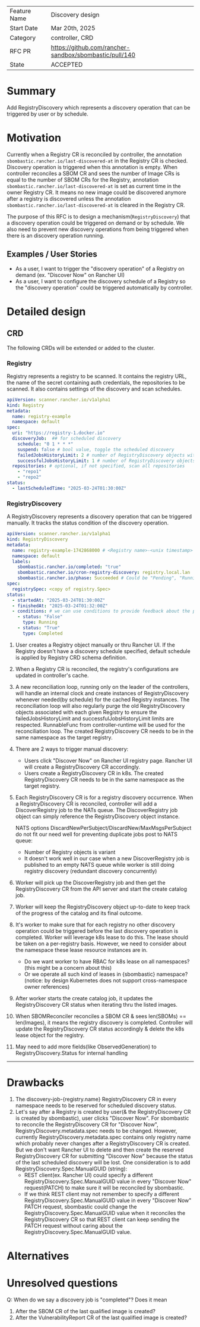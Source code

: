 |              |                                                          |
| :----------- | :------------------------------------------------------- |
| Feature Name | Discovery design                                         |
| Start Date   | Mar 20th, 2025                                           |
| Category     | controller, CRD                                          |
| RFC PR       | https://github.com/rancher-sandbox/sbombastic/pull/140   |
| State        | ACCEPTED                                                 |

# Summary

[summary]: #summary

Add RegistryDiscovery which represents a discovery operation that can be triggered by user or by schedule.

# Motivation

Currently when a Registry CR is reconciled by controller, the annotation `sbombastic.rancher.io/last-discovered-at` in 
the Registry CR is checked. Discovery operation is triggered when this annotation is empty. 
When controller reconciles a SBOM CR and sees the number of Image CRs is equal to the number of SBOM CRs for the Registry, 
annotation `sbombastic.rancher.io/last-discovered-at` is set as current time in the owner Registry CR.
It means no new image could be discovered anymore after a registry is discovered unless the annotation 
`sbombastic.rancher.io/last-discovered-at` is cleared in the Registry CR.

The purpose of this RFC is to design a mechanism(`RegistryDiscovery`) that a discovery operation could be triggered on demand or 
by schedule.
We also need to prevent new discovery operations from being triggered when there is an discovery operation running.


## Examples / User Stories

[examples]: #examples

- As a user, I want to trigger the "discovery operation" of a Registry on demand (ex. "Discover Now" on Rancher UI)
- As a user, I want to configure the discovery schedule of a Registry so the "discovery operation" could be triggered automatically by controller.


# Detailed design

[design]: #detailed-design

## CRD

The following CRDs will be extended or added to the cluster.

### Registry

Registry represents a registry to be scanned. It contains the registry URL, the name of the secret containing auth credentials, the repositories to be scanned.
It also contains settings of the discovery and scan schedules.

```yaml
apiVersion: scanner.rancher.io/v1alpha1
kind: Registry
metadata:
  name: registry-example
  namespace: default
spec:
  uri: "https://registry-1.docker.io"
  discoveryJob:  ## for scheduled discovery
    schedule: "0 1 * * *"
    suspend: false # bool value, toggle the scheduled discovery
    failedJobsHistoryLimit: 2 # number of RegistryDiscovery objects with failed state to keep
    successfulJobsHistoryLimit: 1 # number of RegistryDiscovery objects with successful state to keep
  repositories: # optional, if not specified, scan all repositories
    - "repo1"
    - "repo2"
status:
  - lastScheduledTime: "2025-03-24T01:30:00Z"

```

### RegistryDiscovery

A RegistryDiscovery represents a discovery operation that can be triggered manually.
It tracks the status condition of the discovery operation.

```yaml
apiVersion: scanner.rancher.io/v1alpha1
kind: RegistryDiscovery
metadata:
  name: registry-example-1742868000 # <Registry name>-<unix timestamp>
  namespace: default
  labels:
    sbombastic.rancher.io/completed: "true"
    sbombastic.rancher.io/cron-registry-discovery: registry.local.lan
    sbombastic.rancher.io/phase: Succeeded # Could be "Pending", "Running", "Succeeded", "Failed", "Error" # similar to https://github.com/argoproj/argo-workflows/blob/8098a14a2f5dc134a2e21e5a6e6b23b4b76e0e21/pkg/apis/workflow/v1alpha1/workflow_phase.go#L6-L13
spec:
  registrySpec: <copy of registry.Spec>
status:
  - startedAt: "2025-03-24T01:30:00Z"
  - finishedAt: "2025-03-24T01:32:00Z"
  - conditions: # we can use conditions to provide feedback about the progress
    - status: "False"
      type: Running
    - status: "True"
      type: Completed
```


1. User creates a Registry object manually or thru Rancher UI. If the Registry doesn't have a discovery schedule specified, default schedule is applied by Registry CRD schema definition.

2. When a Registry CR is reconciled, the registry's configurations are updated in controller's cache.

3. A new reconciliation loop, running only on the leader of the controllers, will handle an internal clock and create instances of RegistryDiscovery whenever needed(by schedule) for the cached Registry instances.
   The reconciliation loop will also regularly purge the old RegistryDiscovery objects associated with each given Registry to ensure the failedJobsHistoryLimit and successfulJobsHistoryLimit limits are respected.
   RunnableFunc from controller-runtime will be used for the reconciliation loop.
   The created RegistryDiscovery CR needs to be in the same namespace as the target registry.

4. There are 2 ways to trigger manual discovery: 
   - Users click "Discover Now" on Rancher UI registry page. Rancher UI will create a RegistryDiscovery CR accordingly.
   - Users create a RegistryDiscovery CR in k8s.
   The created RegistryDiscovery CR needs to be in the same namespace as the target registry.
   
5. Each RegistryDiscovery CR is for a registry discovery occurrence.
   When a RegistryDiscovery CR is reconciled, controller will add a DiscoverRegistry job to the NATs queue. 
   The DiscoverRegistry job object can simply reference the RegistryDiscovery object instance. 

   NATS options DiscardNewPerSubject/DiscardNew/MaxMsgsPerSubject do not fit our need well for preventing duplicate jobs post to NATS queue:
   - Number of Registry objects is variant
   - It doesn't work well in our case when a new DiscoverRegistry job is published to an empty NATS queue while worker is still doing registry discovery (redundant discovery concurrently)
   
6. Worker will pick up the DiscoverRegistry job and then get the RegistryDiscovery CR from the API server and start the create catalog job.
   
7. Worker will keep the RegistryDiscovery object up-to-date to keep track of the progress of the catalog and its final outcome.

8. It's worker to make sure that for each registry no other discovery operation could be triggered before the last discovery operation is completed.
   Worker will leverage k8s lease to do this. The lease should be taken on a per-registry basis.
   However, we need to consider about the namespace these lease resource instances are in.
   - Do we want worker to have RBAC for k8s lease on all namespaces? (this might be a concern about this)
   - Or we operate all such kind of leases in {sbombastic} namespace? (notice: by design Kubernetes does not support cross-namespace owner references)
   
9. After worker starts the create catalog job, it updates the RegistryDiscovery CR status when iterating thru the listed images.
   
10. When SBOMReconciler reconciles a SBOM CR & sees len(SBOMs) == len(Images), it means the registry discovery is completed.
    Controller will update the RegistryDiscovery CR status accordingly & delete the k8s lease object for the registry.
   
11. May need to add more fields(like ObservedGeneration) to RegistryDiscovery.Status for internal handling

------


# Drawbacks

[drawbacks]: #drawbacks

1. The discovery-job-{registry.name} RegistryDiscovery CR in every namespace needs to be reserved for scheduled discovery status.
2. Let's say after a Registry is created by user(& the RegistryDiscovery CR is created by sbombastic), user clicks "Discover Now". 
   For sbombastic to reconcile the RegistryDiscovery CR for "Discover Now", RegistryDiscovery.metadata.spec needs to be changed.
   However, currently RegistryDiscovery.metadata.spec contains only registry name which probably never changes after a RegistryDiscovery CR is created.
   But we don't want Rancher UI to delete and then create the reserved RegistryDiscovery CR for submitting "Discover Now" because 
   the status of the last scheduled discovery will be lost.
   One consideration is to add RegistryDiscovery.Spec.ManualGUID (string):
   - REST client(ex. Rancher UI) could specify a different RegistryDiscovery.Spec.ManualGUID value in every "Discover Now" request(PATCH) to make sure
     it will be reconciled by sbombastic.
   - If we think REST client may not remember to specify a different RegistryDiscovery.Spec.ManualGUID value in every "Discover Now" PATCH request,
     sbombastic could change the RegistryDiscovery.Spec.ManualGUID value when it reconciles the RegistryDiscovery CR so that REST client can 
     keep sending the PATCH request without caring about the RegistryDiscovery.Spec.ManualGUID value.


# Alternatives

[alternatives]: #alternatives



# Unresolved questions

[unresolved]: #unresolved-questions

Q: When do we say a discovery job is "completed"? Does it mean 
1. After the SBOM CR of the last qualified image is created?
2. After the VulnerabilityReport CR of the last qualified image is created? 


